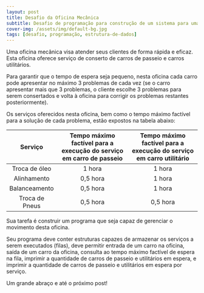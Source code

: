 ```yaml
---
layout: post
title: Desafio da Oficina Mecânica
subtitle: Desafio de programação para construção de um sistema para uma oficina mecânica
cover-img: /assets/img/default-bg.jpg
tags: [desafio, programação, estrutura-de-dados]
---
```


Uma oficina mecânica visa atender seus clientes de forma rápida e eficaz. 
Esta oficina oferece serviço de conserto de carros de passeio e carros utilitários. 

Para garantir que o tempo de espera seja pequeno, nesta oficina cada carro pode apresentar no máximo 3 problemas de cada vez (se o carro apresentar mais que 3 problemas, o cliente escolhe 3 problemas para serem consertados e volta à oficina para corrigir os problemas restantes posteriormente). 

Os serviços oferecidos nesta oficina, bem como o tempo máximo factível para a solução de cada problema, estão expostos na tabela abaixo:

|     Serviço    | Tempo máximo factível para a execução do serviço em carro de passeio | Tempo máximo factível para a execução do serviço em carro utilitário |
|:--------------:|:--------------------------------------------------------------------:|:--------------------------------------------------------------------:|
|  Troca de óleo |                                1 hora                                |                                1 hora                                |
|   Alinhamento  |                               0,5 hora                               |                                1 hora                                |
|  Balanceamento |                               0,5 hora                               |                                1 hora                                |
| Troca de Pneus |                               0,5 hora                               |                               0,5 hora                               |

Sua tarefa é construir um programa que seja capaz de gerenciar o movimento desta oficina. 

Seu programa deve conter estruturas capazes de armazenar os serviços a serem executados (filas), deve permitir entrada de um carro na oficina, saída de um carro da oficina, consulta ao tempo máximo factível de espera na fila, imprimir a quantidade de carros de passeio e utilitários em espera, e imprimir a quantidade de carros de passeio e utilitários em espera por serviço.

Um grande abraço e até o próximo post!
